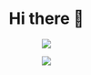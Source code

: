 
<html  align="center" style="position: relative;">
    <h1 align="center">Hi there 🤔</h1>
    <p align="center">    <img alingn="center" src="https://profile-counter.glitch.me/71460-4-F/count.svg" />

  <p align="center"><img alingn="center" src="https://i0.wp.com/gizmodo.uol.com.br/wp-content/blogs.dir/8/files/2018/09/dino-chrome.gif" />
  </p>
  </p>
  </html>



<!--
**71460-4-F/71460-4-F** is a ✨ _special_ ✨ repository because its `README.md` (this file) appears on your GitHub profile.

Here are some ideas to get you started:

- 🔭 I’m currently working on ...
- 🌱 I’m currently learning ...
- 👯 I’m looking to collaborate on ...
- 🤔 I’m looking for help with ...
- 💬 Ask me about ...
- 📫 How to reach me: ...
- 😄 Pronouns: ...
- ⚡ Fun fact: ...
-->

